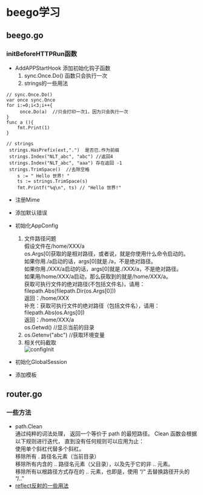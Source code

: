 # beego学习
## beego.go
### initBeforeHTTPRun函数
* AddAPPStartHook 添加初始化钩子函数  
  1. sync.Once.Do() 函数只会执行一次  
  2. strings的一些用法
```
// sync.Once.Do()
var once sync.Once
for i:=0;i<3;i++{
     once.Do(a)  //只会打印一次1，因为只会执行一次
}
func a (){
    fmt.Print(1)
}
```
```
// strings
 strings.HasPrefix(ext,".")  是否已.作为前缀
 strings.Index("NLT_abc", "abc") //返回4
 strings.Index("NLT_abc", "aaa") 存在返回 -1
 strings.TrimSpace()  //去除空格
    s := " Hello 世界! "  
    ts := strings.TrimSpace(s)  
    fmt.Printf("%q\n", ts) // "Hello 世界!"  
```
* 注册Mime
* 添加默认错误
* 初始化AppConfig
  1. 文件路径问题  
  假设文件在/home/XXX/a  
  os.Args[0]获取的是相对路径，或者说，就是你使用什么命令启动的。  
  如果你用./a启动的话，args[0]就是./a，不是绝对路径。  
  如果你用./XXX/a启动的话，args[0]就是./XXX/a，不是绝对路径。  
  如果用/home/XXX/a启动，那么获取到的就是/home/XXX/a。  
  获取可执行文件的绝对路径(不包括文件名)，请用：  
  filepath.Abs(filepath.Dir(os.Args[0]))  
  返回：/home/XXX  
  补充：获取可执行文件的绝对路径（包括文件名），请用：  
  filepath.Abs(os.Args[0])  
  返回：/home/XXX/a  
  os.Getwd() //显示当前的目录  
  2. os.Getenv("abc") //获取环境变量
  3. 相关代码截取  
     ![configInit](https://source.prod-v1.nightplus.cn/075b1596a50d4b2ebd838336c7dbc001.jpg)  


   
* 初始化GlobalSession
* 添加模板

## router.go  
### 一些方法  
* path.Clean  
通过纯粹的词法处理， 返回一个等价于 path 的最短路径。 Clean 函数会根据以下规则进行迭代， 直到没有任何规则可以应用为止：  
使用单个斜杠代替多个斜杠。  
移除所有 . 路径名元素（当前目录）  
移除所有内含的 .. 路径名元素（父目录），以及先于它的非 .. 元素。  
移除所有以根路径方式存在的 .. 元素，也即是，使用 “/” 去替换路径开头的 “/..”  
* [reflect反射的一些用法](./reflect.go)
